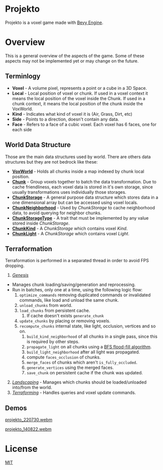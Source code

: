# Projekto

Projekto is a voxel game made with [Bevy Engine](https://github.com/bevyengine/bevy).


# Overview

This is a general overview of the aspects of the game. Some of these aspects may not be implemented yet or may change on the future.

## Terminlogy ###
- **Voxel** - A volume pixel, represents a point or a cube in a 3D Space. 
- **Local** - Local position of voxel or chunk. If used in a voxel context it means the local position of the voxel inside the Chunk. If used in a chunk context, it means the local position of the chunk inside the VoxWorld.
- **Kind** - Indicates what kind of voxel it is (Air, Grass, Dirt, etc)
- **Side** - Points to a direction, doesn't contain any data.
- **Face** - Refers to a face of a cubic voxel. Each voxel has 6 faces, one for each side

## World Data Structure
Those are the main data structures used by world. There are others data structures but they are not bedrock like these:

- **[VoxWorld](https://github.com/afonsolage/projekto/blob/main/src/world/storage/voxworld.rs)** - Holds all chunks inside a map indexed by chunk local position.
- **[Chunk](https://github.com/afonsolage/projekto/blob/main/src/world/storage/chunk.rs)** - Group voxels together to batch the data transformation. Due to cache friendliness, each voxel data is stored in it's own storage, since usually transformations uses individually those storages.
- **[ChunkStorage](https://github.com/afonsolage/projekto/blob/main/src/world/storage/chunk.rs)** - A general purpose data structure which stores data in a one dimensional array but can be accessed using voxel locals.
- **[ChunkNeighborhood](https://github.com/afonsolage/projekto/blob/main/src/world/storage/chunk.rs)** - Used by *ChunkStorage* to cache neighborhood data, to avoid querying for neighbor chunks.
- **[ChunkStorageType](https://github.com/afonsolage/projekto/blob/main/src/world/storage/chunk.rs)** - A trait that must be implemented by any value stored inside *ChunkStorage*.
- **[ChunkKind](https://github.com/afonsolage/projekto/blob/main/src/world/storage/chunk.rs)** - A *ChunkStorage* which contains voxel *Kind*.
- **[ChunkLight](https://github.com/afonsolage/projekto/blob/main/src/world/storage/chunk.rs)** - A *ChunkStorage* which contains voxel *Light*.

## Terraformation

Terraformation is performed in a separated thread in order to avoid FPS dropping.

1. *[Genesis](https://github.com/afonsolage/projekto/blob/main/src/world/terraformation/genesis.rs)*
 - Manages chunk loading/saving/generation and reprocessing.
 - Run in batches, only one at a time, using the following logic flow:
    1. `optimize_commands` removing duplicated commands or invalidated commands, like load and unload the same chunk.
    2. `unload_chunks` from world.
    3. `load_chunks` from persistent cache.
       1. If cache doesn't exists `generate_chunk`
    4. `update_chunks` by placing or removing voxels.
    5. `recompute_chunks` internal state, like light, occlusion, vertices and so on.
       1. `build_kind_neighborhood` of all chunks in a single pass, since this is required by other steps.
       2. `propagate_light` on all chunks using a [BFS flood-fill algorithm](https://en.wikipedia.org/wiki/Flood_fill).
       3. `build_light_neighborhood` after all light was propagated.
       4. compute `faces_occlusion` of chunks.
       5. `merge_faces` of chunks which aren't `is_fully_occluded`.
       6. `generate_vertices` using the merged faces.
       7. `save_chunk` on persistent cache if the chunk was updated.

2. *[Landscaping](https://github.com/afonsolage/projekto/blob/main/src/world/terraformation/landscaping.rs)* - Manages which chunks should be loaded/unloaded into/from the world.
3. *[Terraforming](https://github.com/afonsolage/projekto/blob/main/src/world/terraformation/terraforming.rs)* - Handles queries and voxel update commands.

## Demos

[projekto_220730.webm](https://user-images.githubusercontent.com/1176452/181909251-cec6fe30-8a55-4107-8884-57cdc341919d.webm)

[projekto_140822.webm](https://user-images.githubusercontent.com/1176452/184536161-2b52c1e7-ccc3-4f55-a5a5-6cf7b4158d71.webm)

# License
[MIT](https://choosealicense.com/licenses/mit/)

